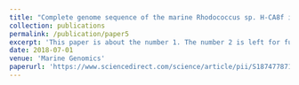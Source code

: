 ```yaml
---
title: "Complete genome sequence of the marine Rhodococcus sp. H-CA8f isolated from Comau fjord in Northern Patagonia, Chile"
collection: publications
permalink: /publication/paper5
excerpt: 'This paper is about the number 1. The number 2 is left for future work.'
date: 2018-07-01
venue: 'Marine Genomics'
paperurl: 'https://www.sciencedirect.com/science/article/pii/S1874778717303100?via%3Dihub'
---
```

